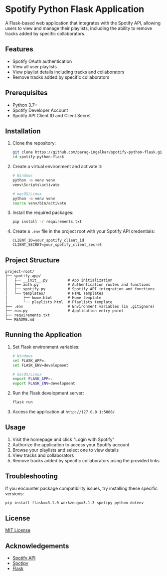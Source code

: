 # Spotify Python Flask Application

A Flask-based web application that integrates with the Spotify API, allowing users to view and manage their playlists, including the ability to remove tracks added by specific collaborators.

## Features

- Spotify OAuth authentication
- View all user playlists
- View playlist details including tracks and collaborators
- Remove tracks added by specific collaborators

## Prerequisites

- Python 3.7+
- Spotify Developer Account
- Spotify API Client ID and Client Secret

## Installation

1. Clone the repository:

   ```bash
   git clone https://github.com/parag-ingalkar/spotify-python-flask.git
   cd spotify-python-flask
   ```

2. Create a virtual environment and activate it:

   ```bash
   # Windows
   python -m venv venv
   venv\Scripts\activate

   # macOS/Linux
   python -m venv venv
   source venv/bin/activate
   ```

3. Install the required packages:

   ```bash
   pip install -r requirements.txt
   ```

4. Create a `.env` file in the project root with your Spotify API credentials:
   ```
   CLIENT_ID=your_spotify_client_id
   CLIENT_SECRET=your_spotify_client_secret
   ```

## Project Structure

```
project-root/
├── spotify_app/
│   ├── __init__.py         # App initialization
│   ├── auth.py             # Authentication routes and functions
│   ├── spotify.py          # Spotify API integration and functions
│   └── templates/          # HTML Templates
|       ├── home.html       # Home template
|       └── playlists.html  # Playlists template
├── .env                    # Environment variables (in .gitignore)
├── run.py                  # Application entry point
├── requirements.txt
└── README.md
```

## Running the Application

1. Set Flask environment variables:

   ```bash
   # Windows
   set FLASK_APP=.
   set FLASK_ENV=development

   # macOS/Linux
   export FLASK_APP=.
   export FLASK_ENV=development
   ```

2. Run the Flask development server:

   ```bash
   flask run
   ```

3. Access the application at `http://127.0.0.1:5000/`

## Usage

1. Visit the homepage and click "Login with Spotify"
2. Authorize the application to access your Spotify account
3. Browse your playlists and select one to view details
4. View tracks and collaborators
5. Remove tracks added by specific collaborators using the provided links

## Troubleshooting

If you encounter package compatibility issues, try installing these specific versions:

```bash
pip install flask==3.1.0 werkzeug==3.1.3 spotipy python-dotenv
```

## License

[MIT License](LICENSE)

## Acknowledgements

- [Spotify API](https://developer.spotify.com/documentation/web-api/)
- [Spotipy](https://spotipy.readthedocs.io/)
- [Flask](https://flask.palletsprojects.com/)
